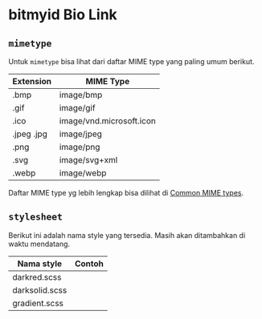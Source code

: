 # bitmyid Bio Link

## `mimetype`

Untuk `mimetype` bisa lihat dari daftar MIME type yang paling umum berikut.

| Extension | MIME Type |
|---|---|
| .bmp | image/bmp |
| .gif | image/gif |
| .ico | image/vnd.microsoft.icon |
| .jpeg .jpg | image/jpeg |
| .png | image/png |
| .svg | image/svg+xml |
| .webp | image/webp |

Daftar MIME type yg lebih lengkap bisa dilihat di [Common MIME types](https://developer.mozilla.org/en-US/docs/Web/HTTP/Basics_of_HTTP/MIME_types/Common_types).

## `stylesheet`

Berikut ini adalah nama style yang tersedia. Masih akan ditambahkan di waktu mendatang.

| Nama style | Contoh |
|---|---|
| darkred.scss | |
| darksolid.scss | |
| gradient.scss | |
